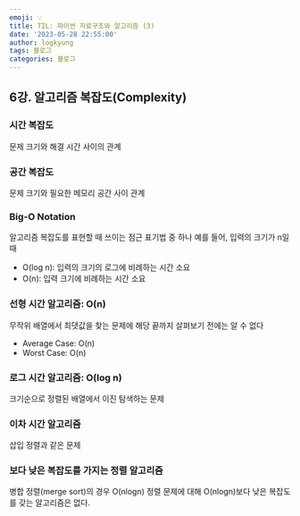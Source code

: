 ```yaml
---
emoji: 💡
title: TIL: 파이썬 자료구조와 알고리즘 (3)
date: '2023-05-28 22:55:00'
author: logkyung
tags: 블로그
categories: 블로그
---
```


## 6강. 알고리즘 복잡도(Complexity)
### 시간 복잡도
문제 크기와 해결 시간 사이의 관계
### 공간 복잡도
문제 크기와 필요한 메모리 공간 사이 관계
### Big-O Notation
알고리즘 복잡도를 표현할 때 쓰이는 점근 표기법 중 하나
예를 들어, 입력의 크기가 n일 때
- O(log n): 입력의 크기의 로그에 비례하는 시간 소요
- O(n): 입력 크기에 비례하는 시간 소요
### 선형 시간 알고리즘: O(n)
무작위 배열에서 최댓값을 찾는 문제에 해당
끝까지 살펴보기 전에는 알 수 없다
- Average Case: O(n)
- Worst Case: O(n)
### 로그 시간 알고리즘: O(log n)
크기순으로 정렬된 배열에서 이진 탐색하는 문제
### 이차 시간 알고리즘
삽입 정렬과 같은 문제
### 보다 낮은 복잡도를 가지는 정렬 알고리즘
병합 정렬(merge sort)의 경우 O(nlogn)
정렬 문제에 대해 O(nlogn)보다 낮은 복잡도를 갖는 알고리즘은 없다.
